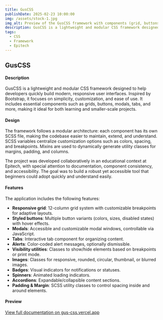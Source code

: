 ```yaml
---
title: GusCSS
publishDate: 2025-02-23 10:00:00
img: /assets/stock-1.jpg
img_alt: Preview of the GusCSS framework with components (grid, buttons, modals, etc.)
description: GusCSS is a lightweight and modular CSS framework designed to quickly build modern, responsive interfaces. It is inspired by Bootstrap but simplified for learning and customization.
tags:
  - CSS
  - Framework
  - Epitech
---
```


## GusCSS

#### Description

GusCSS is a lightweight and modular CSS framework designed to help developers quickly build modern, responsive user interfaces. Inspired by Bootstrap, it focuses on simplicity, customization, and ease of use. It includes essential components such as grids, buttons, modals, tabs, and more, making it ideal for both learning and smaller-scale projects.

#### Design

The framework follows a modular architecture: each component has its own SCSS file, making the codebase easier to maintain, extend, and understand. SCSS variables centralize customization options such as colors, spacing, and breakpoints. Mixins are used to dynamically generate utility classes for margins, padding, and columns.

The project was developed collaboratively in an educational context at Epitech, with special attention to documentation, component consistency, and accessibility. The goal was to build a robust yet accessible tool that beginners could adopt quickly and understand easily.

#### Features

The application includes the following features:

- **Responsive grid**: 12-column grid system with customizable breakpoints for adaptive layouts.  
- **Styled buttons**: Multiple button variants (colors, sizes, disabled states) with hover effects.  
- **Modals**: Accessible and customizable modal windows, controllable via JavaScript.  
- **Tabs**: Interactive tab component for organizing content.  
- **Alerts**: Color-coded alert messages, optionally dismissible.  
- **Visibility utilities**: Classes to show/hide elements based on breakpoints or print mode.  
- **Images**: Classes for responsive, rounded, circular, thumbnail, or blurred images.  
- **Badges**: Visual indicators for notifications or statuses.  
- **Spinners**: Animated loading indicators.  
- **Accordions**: Expandable/collapsible content sections.  
- **Padding & Margin**: SCSS utility classes to control spacing inside and around elements.  

#### Preview

[View full documentation on gus-css.vercel.app](https://gus-css.vercel.app/home.html)
